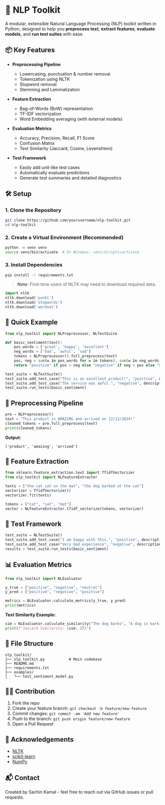 
# 🧠 NLP Toolkit

A modular, extensible Natural Language Processing (NLP) toolkit written in Python, designed to help you **preprocess text**, **extract features**, **evaluate models**, and **run test suites** with ease.

## 📦 Key Features

- **Preprocessing Pipeline**
  - Lowercasing, punctuation & number removal
  - Tokenization using NLTK
  - Stopword removal
  - Stemming and Lemmatization

- **Feature Extraction**
  - Bag-of-Words (BoW) representation
  - TF-IDF vectorization
  - Word Embedding averaging (with external models)

- **Evaluation Metrics**
  - Accuracy, Precision, Recall, F1 Score
  - Confusion Matrix
  - Text Similarity (Jaccard, Cosine, Levenshtein)

- **Test Framework**
  - Easily add unit-like test cases
  - Automatically evaluate predictions
  - Generate test summaries and detailed diagnostics

## 🛠️ Setup

### 1. Clone the Repository

```bash
git clone https://github.com/yourusername/nlp-toolkit.git
cd nlp-toolkit
```

### 2. Create a Virtual Environment (Recommended)

```bash
python -m venv venv
source venv/bin/activate  # On Windows: venv\Scripts\activate
```

### 3. Install Dependencies

```bash
pip install -r requirements.txt
```

> **Note**: First-time users of NLTK may need to download required data.

```python
import nltk
nltk.download('punkt')
nltk.download('stopwords')
nltk.download('wordnet')
```

## 🧪 Quick Example

```python
from nlp_toolkit import NLPreprocessor, NLTestSuite

def basic_sentiment(text):
    pos_words = ['great', 'happy', 'excellent']
    neg_words = ['bad', 'awful', 'sad']
    tokens = NLPreprocessor().full_preprocess(text)
    pos, neg = sum(w in pos_words for w in tokens), sum(w in neg_words for w in tokens)
    return "positive" if pos > neg else "negative" if neg > pos else "neutral"

test_suite = NLTestSuite()
test_suite.add_test_case("This is an excellent product!", "positive", description="Positive sentiment")
test_suite.add_test_case("The service was awful.", "negative", description="Negative sentiment")
test_suite.run_tests(basic_sentiment)
```

## 🧹 Preprocessing Pipeline

```python
pre = NLPreprocessor()
text = "This product is AMAZING and arrived on 12/12/2024!"
cleaned_tokens = pre.full_preprocess(text)
print(cleaned_tokens)
```

**Output:**
```
['product', 'amazing', 'arrived']
```

## 🔎 Feature Extraction

```python
from sklearn.feature_extraction.text import TfidfVectorizer
from nlp_toolkit import NLFeatureExtractor

texts = ["the cat sat on the mat", "the dog barked at the cat"]
vectorizer = TfidfVectorizer()
vectorizer.fit(texts)

tokens = ["cat", "sat", "mat"]
vector = NLFeatureExtractor.tfidf_vectorize(tokens, vectorizer)
```

## 🧪 Test Framework

```python
test_suite = NLTestSuite()
test_suite.add_test_case("I am happy with this.", "positive", description="Positive case")
test_suite.add_test_case("Very bad experience", "negative", description="Negative case")
results = test_suite.run_tests(basic_sentiment)
```

## 📊 Evaluation Metrics

```python
from nlp_toolkit import NLEvaluator

y_true = ["positive", "negative", "neutral"]
y_pred = ["positive", "negative", "positive"]

metrics = NLEvaluator.calculate_metrics(y_true, y_pred)
print(metrics)
```

**Text Similarity Example:**
```python
sim = NLEvaluator.calculate_similarity("The dog barks", "A dog is barking", method="jaccard")
print(f"Jaccard Similarity: {sim:.2f}")
```

## 📁 File Structure

```
nlp_toolkit/
├── nlp_toolkit.py           # Main codebase
├── README.md
├── requirements.txt
├── examples/
│   └── test_sentiment_model.py
```

## 🧑‍💻 Contribution

1. Fork the repo
2. Create your feature branch: `git checkout -b feature/new-feature`
3. Commit changes: `git commit -am 'Add new feature'`
4. Push to the branch: `git push origin feature/new-feature`
5. Open a Pull Request

## 🌟 Acknowledgements

- [NLTK](https://www.nltk.org/)
- [scikit-learn](https://scikit-learn.org/)
- [NumPy](https://numpy.org/)

## 📬 Contact

Created by Sachin Kamal - feel free to reach out via GitHub issues or pull requests.
